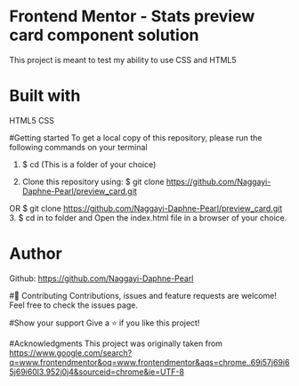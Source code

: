 # Frontend Mentor - Stats preview card component solution 
This project is meant to test my ability to use CSS and HTML5 

# Built with 
HTML5 
CSS 

#Getting started 
To get a local copy of this repository, please run the following commands on your terminal
1. $ cd (This is a folder of your choice)

2. Clone this repository using: 
$ git clone https://github.com/Naggayi-Daphne-Pearl/preview_card.git

OR
$ git clone https://github.com/Naggayi-Daphne-Pearl/preview_card.git
3. $ cd in to folder and Open the index.html file in a browser of your choice.

# Author 
Github: https://github.com/Naggayi-Daphne-Pearl

#🤝 Contributing
Contributions, issues and feature requests are welcome!
Feel free to check the issues page.

#Show your support
Give a ⭐️ if you like this project!

#Acknowledgments
This project was originally taken from https://www.google.com/search?q=www.frontendmentor&oq=www.frontendmentor&aqs=chrome..69i57j69i65j69i60l3.952j0j4&sourceid=chrome&ie=UTF-8
